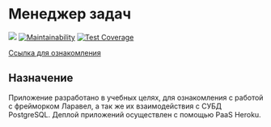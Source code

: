# Менеджер задач

[![](https://github.com/zhekavafiev/php-project-lvl4/workflows/Task-manager-CI)]()
[![Maintainability](https://api.codeclimate.com/v1/badges/e6c365e6f65b1bdca517/maintainability)](https://codeclimate.com/github/zhekavafiev/php-project-lvl4/maintainability)
[![Test Coverage](https://api.codeclimate.com/v1/badges/e6c365e6f65b1bdca517/test_coverage)](https://codeclimate.com/github/zhekavafiev/php-project-lvl4/test_coverage)

[Ссылка для ознакомления](https://evgvfv-task-manager.herokuapp.com/)

## Назначение
Приложение разработано в учебных целях, для ознакомления с работой с фрейморком Ларавел, а так же их взаимодействия с СУБД PostgreSQL.
Деплой приложений осуществлен с помощью PaaS Heroku.
